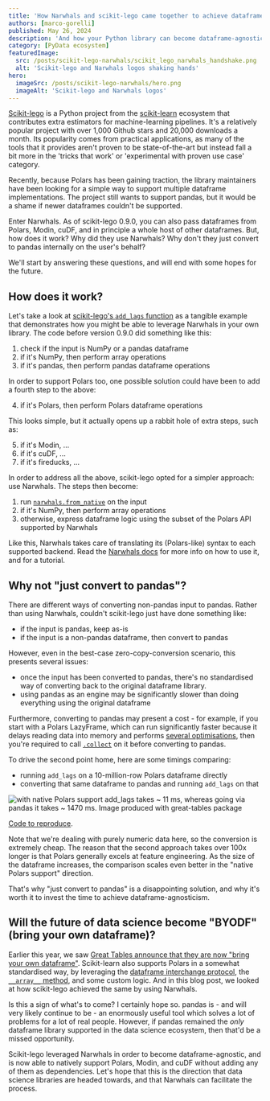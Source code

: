 ```yaml
---
title: 'How Narwhals and scikit-lego came together to achieve dataframe-agnosticism'
authors: [marco-gorelli]
published: May 26, 2024
description: 'And how your Python library can become dataframe-agnostic too'
category: [PyData ecosystem]
featuredImage:
  src: /posts/scikit-lego-narwhals/scikit_lego_narwhals_handshake.png
  alt: 'Scikit-lego and Narwhals logos shaking hands'
hero:
  imageSrc: /posts/scikit-lego-narwhals/hero.png
  imageAlt: 'Scikit-lego and Narwhals logos'
---
```


[Scikit-lego](https://github.com/koaning/scikit-lego) is a Python project from the [scikit-learn](https://scikit-learn.org/stable/) ecosystem that contributes extra estimators for machine-learning pipelines.
It's a relatively popular project with over 1,000 Github stars and 20,000 downloads a month.
Its popularity comes from practical applications, as many of the tools that it provides aren't
proven to be state-of-the-art but instead fall a bit more in the 'tricks that work' or
'experimental with proven use case' category.

Recently, because Polars has been gaining traction, the library maintainers have been looking for a simple way to support multiple dataframe implementations. The project still wants to support pandas, but it would be a shame if newer dataframes couldn't be supported.

Enter Narwhals. As of scikit-lego 0.9.0, you can also pass dataframes from Polars, Modin, cuDF, and in principle a whole host
of other dataframes. But, how does it work? Why did they use Narwhals?
Why don't they just convert to pandas internally on the user's behalf?

We'll start by answering these questions, and will end with some hopes for the future.

## How does it work?

Let's take a look at [scikit-lego's `add_lags` function](https://koaning.github.io/scikit-lego/api/pandas-utils/?h=add_lags) as a tangible example that demonstrates how you might be able to leverage Narwhals in your own library. The code before version 0.9.0 did something like this:

1. check if the input is NumPy or a pandas dataframe
2. if it's NumPy, then perform array operations
3. if it's pandas, then perform pandas dataframe operations

In order to support Polars too, one possible solution could have been to add a fourth step to
the above:

4. if it's Polars, then perform Polars dataframe operations

This looks simple, but it actually opens up a rabbit hole of extra steps, such as:

5. if it's Modin, ...
6. if it's cuDF, ...
7. if it's fireducks, ...

In order to address all the above, scikit-lego opted for a simpler approach: use Narwhals.
The steps then become:

1. run [`narwhals.from_native`](https://narwhals-dev.github.io/narwhals/api-reference/narwhals/#narwhals.from_native) on the input
2. if it's NumPy, then perform array operations
3. otherwise, express dataframe logic using the subset of the Polars API supported by Narwhals

Like this, Narwhals takes care of translating its (Polars-like) syntax to each
supported backend. Read the [Narwhals docs](https://narwhals-dev.github.io/narwhals) for more
info on how to use it, and for a tutorial.

## Why not "just convert to pandas"?

There are different ways of converting non-pandas input to pandas. Rather than using Narwhals,
couldn't scikit-lego just have done something like:

- if the input is pandas, keep as-is
- if the input is a non-pandas dataframe, then convert to pandas

However, even in the best-case zero-copy-conversion scenario, this presents several issues:

- once the input has been converted to pandas, there's no standardised way of converting back to
  the original dataframe library.
- using pandas as an engine may be significantly slower than doing everything using the original
  dataframe

Furthermore, converting to pandas may present a cost - for example, if you start with a Polars
LazyFrame, which can run significantly faster because it delays reading data into memory and performs
[several optimisations](https://docs.pola.rs/user-guide/lazy/optimizations/),
then you're required to call [`.collect`](https://docs.pola.rs/py-polars/html/reference/lazyframe/api/polars.LazyFrame.collect.html) on it before converting to pandas.

To drive the second point home, here are some timings comparing:

- running `add_lags` on a 10-million-row Polars dataframe directly
- converting that same dataframe to pandas and running `add_lags` on that

![with native Polars support `add_lags` takes ~ 11 ms, whereas going via pandas it
takes ~ 1470 ms. Image produced with `great-tables` package](/posts/scikit-lego-narwhals/comparison.png)

[Code to reproduce](https://gist.github.com/MarcoGorelli/1da1971063caf0b3e5133f5dfba3315b).

Note that we're dealing with purely numeric data here, so the conversion is extremely cheap.
The reason that the second approach takes over 100x longer is that Polars generally excels at
feature engineering. As the size of the dataframe increases, the comparison
scales even better in the "native Polars support" direction.

That's why "just convert to pandas" is a disappointing solution, and why it's worth it to
invest the time to achieve dataframe-agnosticism.

## Will the future of data science become "BYODF" (bring your own dataframe)?

Earlier this year, we saw [Great Tables announce that they are now "bring your own dataframe"](https://posit-dev.github.io/great-tables/blog/bring-your-own-df/).
Scikit-learn also supports Polars in a somewhat standardised way, by leveraging the [dataframe interchange protocol](https://data-apis.org/dataframe-protocol/latest/), the [`__array__` method](https://numpy.org/devdocs/user/basics.interoperability.html), and
some custom logic. And in this blog post, we looked at how scikit-lego achieved the same by using Narwhals.

Is this a sign of what's to come? I certainly hope so. pandas is - and will very likely continue to be -
an enormously useful tool which solves a lot of problems for a lot of real people. 
However, if pandas remained the _only_ dataframe library supported in the data science
ecosystem, then that'd be a missed opportunity.

Scikit-lego leveraged Narwhals in order to become dataframe-agnostic,
and is now able to natively support Polars, Modin, and cuDF without adding any of them as dependencies.
Let's hope that this is the direction that data science libraries are headed towards, and that Narwhals
can facilitate the process.
